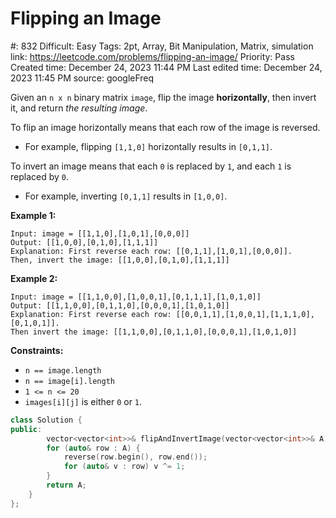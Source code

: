 # Flipping an Image

#: 832
Difficult: Easy
Tags: 2pt, Array, Bit Manipulation, Matrix, simulation
link: https://leetcode.com/problems/flipping-an-image/
Priority: Pass
Created time: December 24, 2023 11:44 PM
Last edited time: December 24, 2023 11:45 PM
source: googleFreq

Given an `n x n` binary matrix `image`, flip the image **horizontally**, then invert it, and return *the resulting image*.

To flip an image horizontally means that each row of the image is reversed.

- For example, flipping `[1,1,0]` horizontally results in `[0,1,1]`.

To invert an image means that each `0` is replaced by `1`, and each `1` is replaced by `0`.

- For example, inverting `[0,1,1]` results in `[1,0,0]`.

**Example 1:**

```
Input: image = [[1,1,0],[1,0,1],[0,0,0]]
Output: [[1,0,0],[0,1,0],[1,1,1]]
Explanation: First reverse each row: [[0,1,1],[1,0,1],[0,0,0]].
Then, invert the image: [[1,0,0],[0,1,0],[1,1,1]]

```

**Example 2:**

```
Input: image = [[1,1,0,0],[1,0,0,1],[0,1,1,1],[1,0,1,0]]
Output: [[1,1,0,0],[0,1,1,0],[0,0,0,1],[1,0,1,0]]
Explanation: First reverse each row: [[0,0,1,1],[1,0,0,1],[1,1,1,0],[0,1,0,1]].
Then invert the image: [[1,1,0,0],[0,1,1,0],[0,0,0,1],[1,0,1,0]]

```

**Constraints:**

- `n == image.length`
- `n == image[i].length`
- `1 <= n <= 20`
- `images[i][j]` is either `0` or `1`.

```cpp
class Solution {
public:
        vector<vector<int>>& flipAndInvertImage(vector<vector<int>>& A) {
        for (auto& row : A) {
            reverse(row.begin(), row.end());
            for (auto& v : row) v ^= 1;
        }
        return A;
    }
};
```